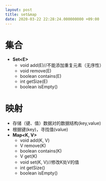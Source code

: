 ```yaml
---
layout: post
title: set&map
date: 2020-03-22 22:28:24.000000000 +09:00
---
```


# 集合
   + **Set&lt;E&gt;**
      + void add(E)//不能添加重复元素（无序性）
      + void remove(E)
      + boolean contains(E)
      + int getSize(E)
      + boolean isEmpty()

# 映射
   + 存储（键、值）数据对的数据结构(key,value)
   + 根据键(key)，寻找值(value)
   + **Map&lt;K, V&GT;**
      + void add(K, V)
      + V remove(K)
      + boolean contains(K)
      + V get(K)
      + void set(K, V)//修改K处V的值
      + int getSize()
      + boolean isEmpty()